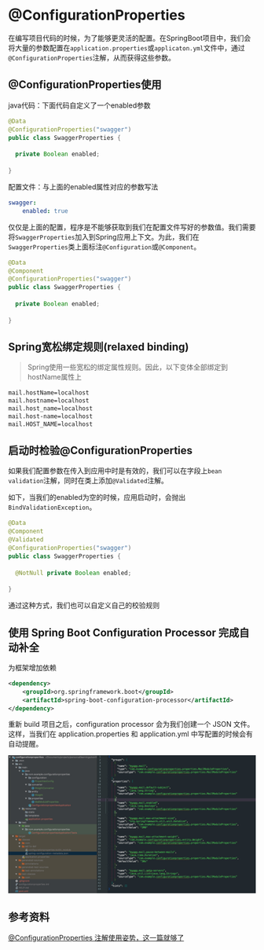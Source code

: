 # @ConfigurationProperties

在编写项目代码的时候，为了能够更灵活的配置。在SpringBoot项目中，我们会将大量的参数配置在`application.properties`或`applicaton.yml`文件中，通过`@ConfigurationProperties`注解，从而获得这些参数。



## @ConfigurationProperties使用

java代码：下面代码自定义了一个enabled参数

```java
@Data
@ConfigurationProperties("swagger")
public class SwaggerProperties {

  private Boolean enabled;

}
```



配置文件：与上面的enabled属性对应的参数写法

```yml
swagger:
	enabled: true
```



仅仅是上面的配置，程序是不能够获取到我们在配置文件写好的参数值。我们需要将`SwaggerProperties`加入到Spring应用上下文。为此，我们在`SwaggerProperties`类上面标注`@Configuration`或`@Component`。

```java
@Data
@Component
@ConfigurationProperties("swagger")
public class SwaggerProperties {

  private Boolean enabled;

}
```



## Spring宽松绑定规则(relaxed binding)

> Spring使用一些宽松的绑定属性规则。因此，以下变体全部绑定到hostName属性上

```properties
mail.hostName=localhost
mail.hostname=localhost
mail.host_name=localhost
mail.host-name=localhost
mail.HOST_NAME=localhost
```



## 启动时检验@ConfigurationProperties

如果我们配置参数在传入到应用中时是有效的，我们可以在字段上`bean validation`注解，同时在类上添加`@Validated`注解。

如下，当我们的enabled为空的时候，应用启动时，会抛出`BindValidationException`。

```java
@Data
@Component
@Validated
@ConfigurationProperties("swagger")
public class SwaggerProperties {

  @NotNull private Boolean enabled;

}
```

通过这种方式，我们也可以自定义自己的校验规则



## 使用 Spring Boot Configuration Processor 完成自动补全

为框架增加依赖

```xml
<dependency>
    <groupId>org.springframework.boot</groupId>
    <artifactId>spring-boot-configuration-processor</artifactId>
</dependency>
```



重新 build 项目之后，configuration processor 会为我们创建一个 JSON 文件。这样，当我们在 application.properties 和 application.yml 中写配置的时候会有自动提醒。

![](./img/2019-07-24-15-23-19.png)







## 参考资料

[@ConfigurationProperties 注解使用姿势，这一篇就够了](https://www.cnblogs.com/FraserYu/p/11261916.html)

